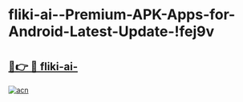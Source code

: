 # fliki-ai--Premium-APK-Apps-for-Android-Latest-Update-!fej9v

# <h2><a href="https://9y0els.esa.edu.pl?title=fliki-ai-&ref=fej9v">🔗👉 🔴 fliki-ai-</a></h2>

[![acn](https://github.com/user-attachments/assets/0f9c940e-d8b0-45ae-aac7-cd30a18b3e1c)](https://9y0els.esa.edu.pl?title=fliki-ai-&ref=fej9v)


